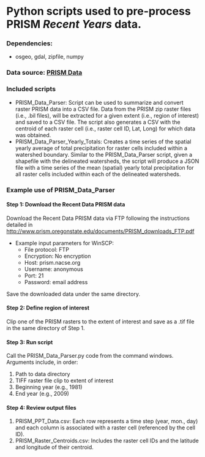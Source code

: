 # Python scripts used to pre-process **PRISM _Recent Years_** data.

### Dependencies:
  - osgeo, gdal, zipfile, numpy
 
### Data source: [PRISM Data](http://www.prism.oregonstate.edu/)

### Included scripts
 - PRISM_Data_Parser: Script can be used to summarize and convert raster PRISM data into a CSV file. Data from the PRISM zip raster files (i.e., .bil files), will be extracted for a given extent (i.e., region of interest) and saved to a CSV file. The script also generates a CSV with the centroid of each raster cell (i.e., raster cell ID, Lat, Long) for which data was obtained. 
 - PRISM_Data_Parser_Yearly_Totals: Creates a time series of the spatial yearly average of total precipitation for raster cells included within a watershed boundary. Similar to the PRISM_Data_Parser script, given a shapefile with the delineated watersheds, the script will produce a JSON file with a time series of the mean (spatial) yearly total precipitation for all raster cells included within each of the delineated watersheds. 
 
### Example use of PRISM_Data_Parser
#### Step 1: Download the Recent Data PRISM data
  Download the Recent Data PRISM data via FTP following the instructions detailed in http://www.prism.oregonstate.edu/documents/PRISM_downloads_FTP.pdf
  - Example input parameters for WinSCP: 
    - File protocol: FTP
    - Encryption: No encryption
    - Host: prism.nacse.org
    - Username: anonymous
    - Port: 21
    - Password: email address
    
  Save the downloaded data under the same directory.
  
#### Step 2: Define region of interest
  Clip one of the PRISM rasters to the extent of interest and save as a .tif file in the same directory of Step 1.
  
#### Step 3: Run script
  Call the PRISM_Data_Parser.py code from the command windows. Arguments include, in order:
  1. Path to data directory
  2. TIFF raster file clip to extent of interest
  3. Beginning year (e.g., 1981)
  4. End year (e.g., 2009)
  
#### Step 4: Review output files
  1. PRISM_PPT_Data.csv: Each row represents a time step (year, mon., day) and each column is associated with a raster cell (referenced by the cell ID).
  2. PRISM_Raster_Centroids.csv: Includes the raster cell IDs and the latitude and longitude of their centroid.  
